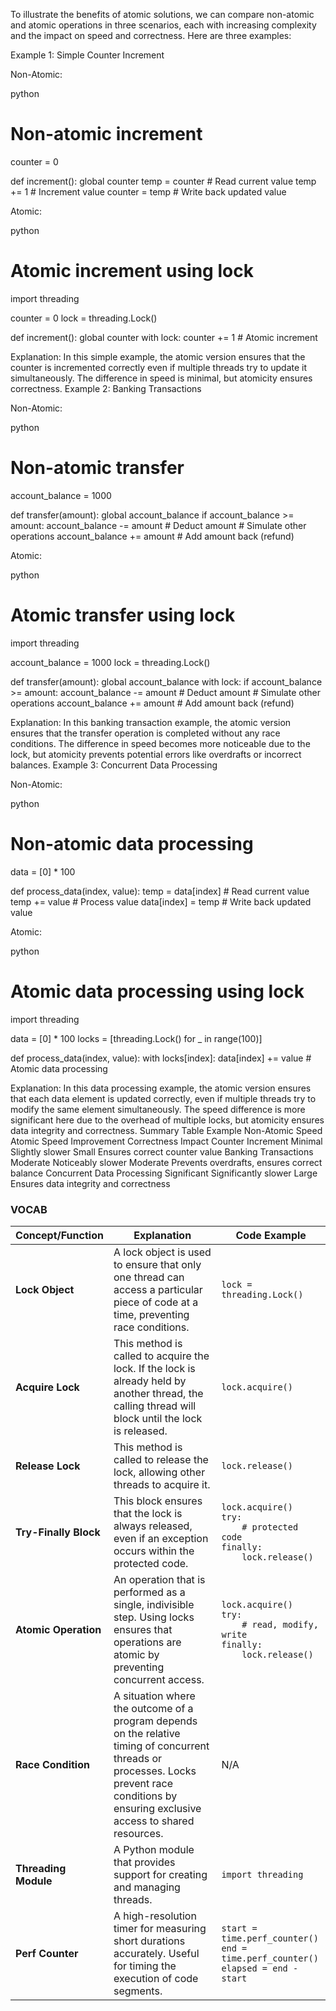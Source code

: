 To illustrate the benefits of atomic solutions, we can compare non-atomic and atomic operations in three scenarios, each with increasing complexity and the impact on speed and correctness. Here are three examples:

Example 1: Simple Counter Increment

Non-Atomic:

python

# Non-atomic increment
counter = 0

def increment():
    global counter
    temp = counter  # Read current value
    temp += 1       # Increment value
    counter = temp  # Write back updated value

Atomic:

python

# Atomic increment using lock
import threading

counter = 0
lock = threading.Lock()

def increment():
    global counter
    with lock:
        counter += 1  # Atomic increment

Explanation: In this simple example, the atomic version ensures that the counter is incremented correctly even if multiple threads try to update it simultaneously. The difference in speed is minimal, but atomicity ensures correctness.
Example 2: Banking Transactions

Non-Atomic:

python

# Non-atomic transfer
account_balance = 1000

def transfer(amount):
    global account_balance
    if account_balance >= amount:
        account_balance -= amount  # Deduct amount
        # Simulate other operations
        account_balance += amount  # Add amount back (refund)

Atomic:

python

# Atomic transfer using lock
import threading

account_balance = 1000
lock = threading.Lock()

def transfer(amount):
    global account_balance
    with lock:
        if account_balance >= amount:
            account_balance -= amount  # Deduct amount
            # Simulate other operations
            account_balance += amount  # Add amount back (refund)

Explanation: In this banking transaction example, the atomic version ensures that the transfer operation is completed without any race conditions. The difference in speed becomes more noticeable due to the lock, but atomicity prevents potential errors like overdrafts or incorrect balances.
Example 3: Concurrent Data Processing

Non-Atomic:

python

# Non-atomic data processing
data = [0] * 100

def process_data(index, value):
    temp = data[index]  # Read current value
    temp += value       # Process value
    data[index] = temp  # Write back updated value

Atomic:

python

# Atomic data processing using lock
import threading

data = [0] * 100
locks = [threading.Lock() for _ in range(100)]

def process_data(index, value):
    with locks[index]:
        data[index] += value  # Atomic data processing

Explanation: In this data processing example, the atomic version ensures that each data element is updated correctly, even if multiple threads try to modify the same element simultaneously. The speed difference is more significant here due to the overhead of multiple locks, but atomicity ensures data integrity and correctness.
Summary Table
Example	Non-Atomic Speed	Atomic Speed	Improvement	Correctness Impact
Counter Increment	Minimal	Slightly slower	Small	Ensures correct counter value
Banking Transactions	Moderate	Noticeably slower	Moderate	Prevents overdrafts, ensures correct balance
Concurrent Data Processing	Significant	Significantly slower	Large	Ensures data integrity and correctness

### VOCAB

| **Concept/Function** | **Explanation** | **Code Example** |
|----------------------|-----------------|------------------|
| **Lock Object**      | A lock object is used to ensure that only one thread can access a particular piece of code at a time, preventing race conditions. | `lock = threading.Lock()` |
| **Acquire Lock**     | This method is called to acquire the lock. If the lock is already held by another thread, the calling thread will block until the lock is released. | `lock.acquire()` |
| **Release Lock**     | This method is called to release the lock, allowing other threads to acquire it. | `lock.release()` |
| **Try-Finally Block**| This block ensures that the lock is always released, even if an exception occurs within the protected code. | `lock.acquire()`<br>`try:`<br>`    # protected code`<br>`finally:`<br>`    lock.release()` |
| **Atomic Operation** | An operation that is performed as a single, indivisible step. Using locks ensures that operations are atomic by preventing concurrent access. | `lock.acquire()`<br>`try:`<br>`    # read, modify, write`<br>`finally:`<br>`    lock.release()` |
| **Race Condition**   | A situation where the outcome of a program depends on the relative timing of concurrent threads or processes. Locks prevent race conditions by ensuring exclusive access to shared resources. | N/A |
| **Threading Module** | A Python module that provides support for creating and managing threads. | `import threading` |
| **Perf Counter**     | A high-resolution timer for measuring short durations accurately. Useful for timing the execution of code segments. | `start = time.perf_counter()`<br>`end = time.perf_counter()`<br>`elapsed = end - start` |


